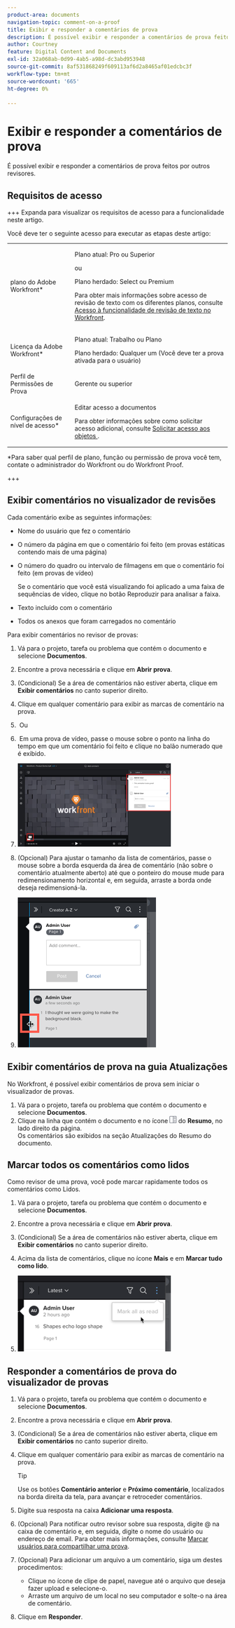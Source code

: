 ```yaml
---
product-area: documents
navigation-topic: comment-on-a-proof
title: Exibir e responder a comentários de prova
description: É possível exibir e responder a comentários de prova feitos por outros revisores.
author: Courtney
feature: Digital Content and Documents
exl-id: 32a068ab-0d99-4ab5-a98d-dc3abd953948
source-git-commit: 8af531868249f609113af6d2a8465af01edcbc3f
workflow-type: tm+mt
source-wordcount: '665'
ht-degree: 0%

---
```


# Exibir e responder a comentários de prova

É possível exibir e responder a comentários de prova feitos por outros revisores.

## Requisitos de acesso

+++ Expanda para visualizar os requisitos de acesso para a funcionalidade neste artigo.

Você deve ter o seguinte acesso para executar as etapas deste artigo:

<table style="table-layout:auto"> 
 <col> 
 <col> 
 <tbody> 
  <tr> 
   <td role="rowheader">plano do Adobe Workfront*</td> 
   <td> <p>Plano atual: Pro ou Superior</p> <p>ou</p> <p>Plano herdado: Select ou Premium</p> <p>Para obter mais informações sobre acesso de revisão de texto com os diferentes planos, consulte <a href="/help/quicksilver/administration-and-setup/manage-workfront/configure-proofing/access-to-proofing-functionality.md" class="MCXref xref">Acesso à funcionalidade de revisão de texto no Workfront</a>.</p> </td> 
  </tr> 
  <tr> 
   <td role="rowheader">Licença da Adobe Workfront*</td> 
   <td> <p>Plano atual: Trabalho ou Plano</p> <p>Plano herdado: Qualquer um (Você deve ter a prova ativada para o usuário)</p> </td> 
  </tr> 
  <tr> 
   <td role="rowheader">Perfil de Permissões de Prova </td> 
   <td>Gerente ou superior</td> 
  </tr> 
  <tr> 
   <td role="rowheader">Configurações de nível de acesso*</td> 
   <td> <p>Editar acesso a documentos</p> <p>Para obter informações sobre como solicitar acesso adicional, consulte <a href="../../../../workfront-basics/grant-and-request-access-to-objects/request-access.md" class="MCXref xref">Solicitar acesso aos objetos </a>.</p> </td> 
  </tr> 
 </tbody> 
</table>

&#42;Para saber qual perfil de plano, função ou permissão de prova você tem, contate o administrador do Workfront ou do Workfront Proof.

+++

## Exibir comentários no visualizador de revisões

Cada comentário exibe as seguintes informações:

* Nome do usuário que fez o comentário
* O número da página em que o comentário foi feito (em provas estáticas contendo mais de uma página)
* O número do quadro ou intervalo de filmagens em que o comentário foi feito (em provas de vídeo)

  Se o comentário que você está visualizando foi aplicado a uma faixa de sequências de vídeo, clique no botão Reproduzir para analisar a faixa.

* Texto incluído com o comentário
* Todos os anexos que foram carregados no comentário

Para exibir comentários no revisor de provas:

1. Vá para o projeto, tarefa ou problema que contém o documento e selecione **Documentos**.
1. Encontre a prova necessária e clique em **Abrir prova**.

1. (Condicional) Se a área de comentários não estiver aberta, clique em **Exibir comentários** no canto superior direito.
1. Clique em qualquer comentário para exibir as marcas de comentário na prova.
1.  Ou
1.  Em uma prova de vídeo, passe o mouse sobre o ponto na linha do tempo em que um comentário foi feito e clique no balão numerado que é exibido.
1. ![prova_comentário_vídeo.png](assets/proof-comment-video-350x190.png)

1. (Opcional) Para ajustar o tamanho da lista de comentários, passe o mouse sobre a borda esquerda da área de comentário (não sobre o comentário atualmente aberto) até que o ponteiro do mouse mude para redimensionamento horizontal e, em seguida, arraste a borda onde deseja redimensioná-la.
1. ![resize_comment_area-mouse.png](assets/resize-comment-area-mouse.png)

## Exibir comentários de prova na guia Atualizações

No Workfront, é possível exibir comentários de prova sem iniciar o visualizador de provas.

1. Vá para o projeto, tarefa ou problema que contém o documento e selecione **Documentos**.
1. Clique na linha que contém o documento e no ícone ![](assets/summary-panel-icon.png) do **Resumo**, no lado direito da página.\
   Os comentários são exibidos na seção Atualizações do Resumo do documento.

## Marcar todos os comentários como lidos

Como revisor de uma prova, você pode marcar rapidamente todos os comentários como Lidos.

1. Vá para o projeto, tarefa ou problema que contém o documento e selecione **Documentos**.
1. Encontre a prova necessária e clique em **Abrir prova**.

1. (Condicional) Se a área de comentários não estiver aberta, clique em **Exibir comentários** no canto superior direito.

1. Acima da lista de comentários, clique no ícone **Mais** e em **Marcar tudo como lido**.

1. ![](assets/mceclip8-350x173.png)

## Responder a comentários de prova do visualizador de provas

1. Vá para o projeto, tarefa ou problema que contém o documento e selecione **Documentos**.
1. Encontre a prova necessária e clique em **Abrir prova**.

1. (Condicional) Se a área de comentários não estiver aberta, clique em **Exibir comentários** no canto superior direito.
1. Clique em qualquer comentário para exibir as marcas de comentário na prova.

   >[!TIP]
   >
   >Use os botões **Comentário anterior** e **Próximo comentário**, localizados na borda direita da tela, para avançar e retroceder comentários.

1. Digite sua resposta na caixa **Adicionar uma resposta**.
1. (Opcional) Para notificar outro revisor sobre sua resposta, digite @ na caixa de comentário e, em seguida, digite o nome do usuário ou endereço de email. Para obter mais informações, consulte [Marcar usuários para compartilhar uma prova](../../../../review-and-approve-work/proofing/reviewing-proofs-within-workfront/comment-on-a-proof/tag-users-to-share-proof.md).
1. (Opcional) Para adicionar um arquivo a um comentário, siga um destes procedimentos:

   * Clique no ícone de clipe de papel, navegue até o arquivo que deseja fazer upload e selecione-o.
   * Arraste um arquivo de um local no seu computador e solte-o na área de comentário.

1. Clique em **Responder**.
